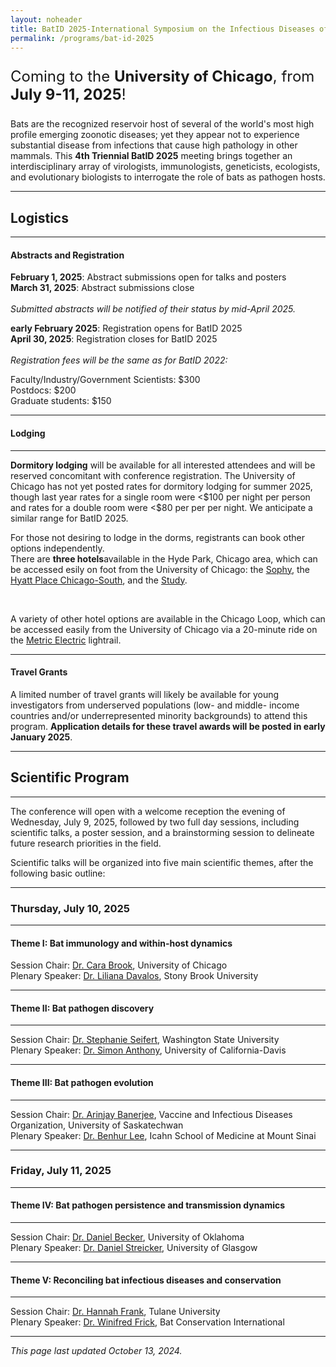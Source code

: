 ```yaml
---
layout: noheader
title: BatID 2025-International Symposium on the Infectious Diseases of Bats
permalink: /programs/bat-id-2025
---
```



<div class="bs-callout bs-callout-info">
<font size="5">  
<p>Coming to the <strong>University of Chicago</strong>, from <strong>July 9-11, 2025</strong>!</p>
</font>
</div>

Bats are the recognized reservoir host of several of the world's most high profile emerging zoonotic diseases; yet they appear not to experience substantial disease from infections that cause high pathology in other mammals. This <strong>4th Triennial BatID 2025</strong> meeting brings together an interdisciplinary array of virologists, immunologists, geneticists, ecologists, and evolutionary biologists to interrogate the role of bats as pathogen hosts.

<hr>

<h2>Logistics</h2>
<hr>
<h4>Abstracts and Registration</h4>

<strong>February 1, 2025</strong>: Abstract submissions open for talks and posters <br>
<strong>March 31, 2025</strong>: Abstract submissions close  <br>
<br>
<em> Submitted abstracts will be notified of their status by mid-April 2025. </em> 
<br>

<strong>early February 2025</strong>: Registration opens for BatID 2025<br>
<strong>April 30, 2025</strong>: Registration closes for BatID 2025 <br>
<br>
<em>Registration fees will be the same as for BatID 2022:</em> <br>
 
Faculty/Industry/Government Scientists: $300  <br>
Postdocs: $200 <br>
Graduate students: $150 <br>
<hr>
<h4>Lodging</h4>
<hr>
<strong>Dormitory lodging</strong> will be available for all interested attendees and will be reserved concomitant with conference registration. The University of Chicago has not yet posted rates for dormitory lodging for summer 2025, though last year rates for a single room were <$100 per night per person and rates for a double room were <$80 per per per night. We anticipate a similar range for BatID 2025. 
<br>

For those not desiring to lodge in the dorms, registrants can book other options independently. 
<br>
There are <strong>three hotels</strong>available in the Hyde Park, Chicago area, which can be accessed esily on foot from the University of Chicago: the <a href="https://sophyhotel.com/">Sophy</a>, the <a href="https://www.hyatt.com/hyatt-place/en-US/chizu-hyatt-place-chicago-south-university-medical-center">Hyatt Place Chicago-South</a>, and the <a href="https://www.thestudyatuniversityofchicago.com">Study</a>.

<br>

A variety of other hotel options are available in the Chicago Loop, which can be accessed easily from the University of Chicago via a 20-minute ride on the <a href="https://ridertools.metrarail.com">Metric Electric</a> lightrail.
<hr>

<h4>Travel Grants</h4>
A limited number of travel grants will likely be available for young investigators from underserved populations (low- and middle- income countries and/or underrepresented minority backgrounds) to attend this program. <strong>Application details for these travel awards will be posted in early January 2025</strong>. 

<hr>



<h2>Scientific Program</h2>
<hr>

The conference will open with a welcome reception the evening of Wednesday, July 9, 2025, followed by two full day sessions, including scientific talks, a poster session, and a brainstorming session to delineate future research priorities in the field. 

Scientific talks will be organized into five main scientific themes, after the following basic outline:
<hr>
<h3>Thursday, July 10, 2025</h3>
<hr>
<h4>Theme I: Bat immunology and within-host dynamics</h4>

Session Chair: <a href="www.brooklab.org">Dr. Cara Brook</a>, University of Chicago <br>
Plenary Speaker: <a href="https://lmdavalos.github.io">Dr. Liliana Davalos</a>, Stony Brook University
<hr>
<h4>Theme II: Bat pathogen discovery</h4>
<hr>

Session Chair: <a href="https://labs.wsu.edu/mezap/">Dr. Stephanie Seifert</a>, Washington State University <br>
Plenary Speaker:  <a href="https://anthonylab.vetmed.ucdavis.edu">Dr. Simon Anthony</a>, University of California-Davis
<hr>
<h4>Theme III: Bat pathogen evolution</h4>
<hr>
Session Chair:  <a href="https://banerjeelab.ca">Dr. Arinjay Banerjee</a>, Vaccine and Infectious Diseases Organization, University of Saskatechwan <br>
Plenary Speaker: <a href="https://leelabvirus.host/about">Dr. Benhur Lee</a>, Icahn School of Medicine at Mount Sinai
<hr>
<h3>Friday, July 11, 2025</h3>
<hr>

<h4>Theme IV: Bat pathogen persistence and transmission dynamics</h4>
<hr>
Session Chair: <a href="http://beckerlab.weebly.com">Dr. Daniel Becker</a>, University of Oklahoma <br>
Plenary Speaker: <a href="https://streickerlab.com">Dr. Daniel Streicker</a>, University of Glasgow
<hr>
<h4>Theme V: Reconciling bat infectious diseases and conservation</h4>
<hr>
Session Chair: <a href="https://sse.tulane.edu/eebio/faculty/frank">Dr. Hannah Frank</a>, Tulane University <br>
Plenary Speaker: <a href="https://frick.eeb.ucsc.edu">Dr. Winifred Frick</a>, Bat Conservation International


<hr>


<div class="bs-callout bs-callout-info">
<p><em>This page last updated October 13, 2024.</em></p>
</div>

